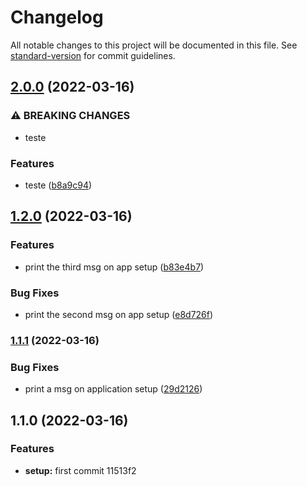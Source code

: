 # Changelog

All notable changes to this project will be documented in this file. See [standard-version](https://github.com/conventional-changelog/standard-version) for commit guidelines.

## [2.0.0](https://github.com/andersonresendes/demo/compare/v1.2.0...v2.0.0) (2022-03-16)


### ⚠ BREAKING CHANGES

* teste

### Features

* teste ([b8a9c94](https://github.com/andersonresendes/demo/commit/b8a9c94aee3592f585a814c0a12bb1a63a737711))

## [1.2.0](https://github.com/andersonresendes/demo/compare/v1.1.1...v1.2.0) (2022-03-16)


### Features

* print the third msg on app setup ([b83e4b7](https://github.com/andersonresendes/demo/commit/b83e4b76bdcfdbe3d072bbcb4421f89602de0ae1))


### Bug Fixes

* print the second msg on app setup ([e8d726f](https://github.com/andersonresendes/demo/commit/e8d726faaa8cbec22dfc4b3695348f4235edd253))

### [1.1.1](https://github.com/andersonresendes/demo/compare/v1.1.0...v1.1.1) (2022-03-16)


### Bug Fixes

* print a msg on application setup ([29d2126](https://github.com/andersonresendes/demo/commit/29d2126f3f7bef0c1221d449cda93169b8c2e10f))

## 1.1.0 (2022-03-16)


### Features

* **setup:** first commit 11513f2
